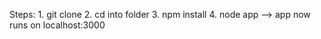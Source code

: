 Steps:
	1. git clone
	2. cd into folder
	3. npm install
	4. node app
	--> app now runs on localhost:3000